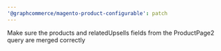 ```yaml
---
'@graphcommerce/magento-product-configurable': patch
---
```


Make sure the products and relatedUpsells fields from the ProductPage2 query are merged correctly
